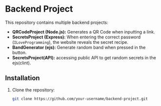# Backend Project

This repository contains multiple backend projects:

- **QRCodeProject (Node.js):** Generates a QR Code when inputting a link.
- **SecretsProject (Express):** When entering the correct password (`ILoveProgramming`), the website reveals the secret recipe.
- **BandGenerator (ejs):** Generate random band when pressed in the button.
- **SecretsProject(API):** accessing public API to get random secrets in the ejs(clint).

## Installation
1. Clone the repository:
   ```sh
   git clone https://github.com/your-username/backend-project.git
